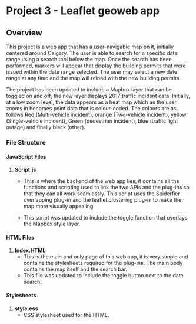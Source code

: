 # Project 3 - Leaflet geoweb app

## Overview

This project is a web app that has a user-navigable map on it, initially centered around Calgary. The user is able to search for a specific date range using a search tool below the map. Once the search has been performed, markers will appear that display the building permits that were issued within the date range selected. The user may select a new date range at any time and the map will reload with the new building permits.

The project has been updated to include a Mapbox layer that can be toggled on and off, the new layer displays 2017 traffic incident data. Initially, at a low zoom level, the data appears as a heat map which as the user zooms in becomes point data that is colour-coded. The colours are as follows Red (Multi-vehicle incident), orange (Two-vehicle incident), yellow (Single-vehicle incident), Green (pedestrian incident), blue (traffic light outage) and finally black (other). 

### File Structure

#### JavaScript Files  

1. **Script.js**
   - This is where the backend of the web app lies, it contains all the functions and scripting used to link the two APIs and the plug-ins so that they can all work seamlessly. This script uses the Spiderfier overlapping plug-in and the leaflet clustering plug-in to make the map more visually appealing.
  
   - This script was updated to include the toggle function that overlays the Mapbox style layer.
   
#### HTML Files

1. **Index.HTML**
   - This is the main and only page of this web app, it is very simple and contains the stylesheets required for the plug-ins. The main body contains the map itself and the search bar.
   - This file was updated to include the toggle button next to the date search.
   
#### Stylesheets

1. **style.css**
   - CSS stylesheet used for the HTML.
